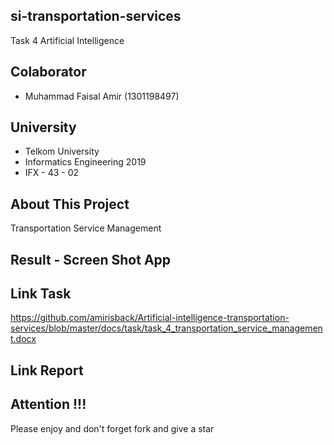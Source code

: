 ## si-transportation-services
Task 4 Artificial Intelligence

## Colaborator
- Muhammad Faisal Amir  (1301198497)

## University
- Telkom University
- Informatics Engineering 2019
- IFX - 43 - 02

## About This Project
Transportation Service Management

## Result - Screen Shot App

## Link Task
https://github.com/amirisback/Artificial-intelligence-transportation-services/blob/master/docs/task/task_4_transportation_service_management.docx

## Link Report

## Attention !!!
Please enjoy and don't forget fork and give a star
